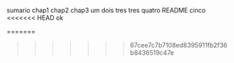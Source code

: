 sumario
chap1
chap2
chap3
um
dois
tres
tres
quatro
README
cinco
<<<<<<< HEAD
ok

=======
>>>>>>> 67cee7c7b7108ed8395911fb2f36b8436519c47e



